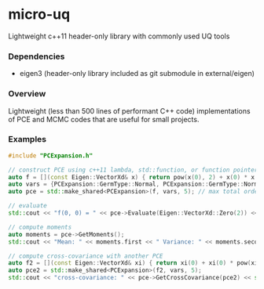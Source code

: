 # micro-uq
Lightweight c++11 header-only library with commonly used UQ tools

### Dependencies

* eigen3 (header-only library included as git submodule in external/eigen)

### Overview

Lightweight (less than 500 lines of performant C++ code) implementations of PCE and MCMC codes that are useful for small projects. 

### Examples
```c++
#include "PCExpansion.h"

// construct PCE using c++11 lambda, std::function, or function pointer
auto f = [](const Eigen::VectorXd& x) { return pow(x(0), 2) + x(0) * x(1) + pow(x(1), 3); };
auto vars = {PCExpansion::GermType::Normal, PCExpansion::GermType::Normal};
auto pce = std::make_shared<PCExpansion>(f, vars, 5); // max total order = 5

// evaluate
std::cout << "f(0, 0) = " << pce->Evaluate(Eigen::VectorXd::Zero(2)) << std::endl;

// compute moments
auto moments = pce->GetMoments();
std::cout << "Mean: " << moments.first << " Variance: " << moments.second << std::endl;

// compute cross-covariance with another PCE
auto f2 = [](const Eigen::VectorXd& xi) { return xi(0) + xi(0) * pow(xi(1), 3); };
auto pce2 = std::make_shared<PCExpansion>(f2, vars, 5);
std::cout << "cross-covariance: " << pce->GetCrossCovariance(pce2) << std::endl;
```
